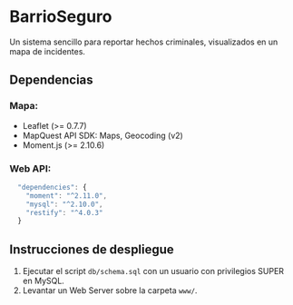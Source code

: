 # BarrioSeguro
Un sistema sencillo para reportar hechos criminales, visualizados en un mapa de incidentes.

## Dependencias

### Mapa:
- Leaflet (>= 0.7.7)
- MapQuest API SDK: Maps, Geocoding (v2)
- Moment.js (>= 2.10.6)
### Web API:
```js
  "dependencies": {
    "moment": "^2.11.0",
    "mysql": "^2.10.0",
    "restify": "^4.0.3"
  }
```

## Instrucciones de despliegue
1. Ejecutar el script `db/schema.sql` con un usuario con privilegios SUPER en MySQL.
2. Levantar un Web Server sobre la carpeta `www/`.